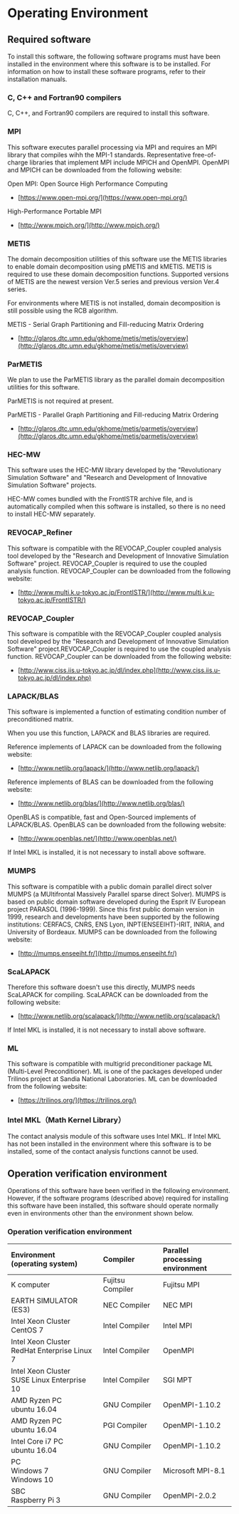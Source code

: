 # Operating Environment

## Required software

To install this software, the following software programs must have been installed in the environment where this software is to be installed. For information on how to install these software programs, refer to their installation manuals.

### C, C++ and Fortran90 compilers

C, C++, and Fortran90 compilers are required to install this software.

### MPI

This software executes parallel processing via MPI and requires an MPI library that compiles wihh the MPI-1 standards. Representative free-of-charge libraries that implement MPI include MPICH and OpenMPI. OpenMPI and MPICH can be downloaded from the following website:

Open MPI: Open Source High Performance Computing

  - [https://www.open-mpi.org/](https://www.open-mpi.org/)

High-Performance Portable MPI

  - [http://www.mpich.org/](http://www.mpich.org/)

### METIS

The domain decomposition utilities of this software use the METIS libraries to enable domain decomposition using pMETIS and kMETIS. METIS is required to use these domain decomposition functions. Supported versions of METIS are the newest version Ver.5 series and previous version Ver.4 series. 

For environments where METIS is not installed, domain decomposition is still possible using the RCB algorithm.

METIS - Serial Graph Partitioning and Fill-reducing Matrix Ordering

  - [http://glaros.dtc.umn.edu/gkhome/metis/metis/overview](http://glaros.dtc.umn.edu/gkhome/metis/metis/overview)


### ParMETIS

We plan to use the ParMETIS library as the parallel domain decomposition utilities for this software.

ParMETIS is not required at present.

ParMETIS - Parallel Graph Partitioning and Fill-reducing Matrix Ordering

  - [http://glaros.dtc.umn.edu/gkhome/metis/parmetis/overview](http://glaros.dtc.umn.edu/gkhome/metis/parmetis/overview)

### HEC-MW

This software uses the HEC-MW library developed by the "Revolutionary Simulation Software" and "Research and Development of Innovative Simulation Software" projects.

HEC-MW comes bundled with the FrontISTR archive file, and is automatically compiled when this software is installed, so there is no need to install HEC-MW separately.

### REVOCAP\_Refiner

This software is compatible with the REVOCAP\_Coupler coupled analysis tool developed by the "Research and Development of Innovative Simulation Software" project.
REVOCAP_Coupler is required to use the coupled analysis function. REVOCAP_Coupler can
be downloaded from the following website:

  - [http://www.multi.k.u-tokyo.ac.jp/FrontISTR/](http://www.multi.k.u-tokyo.ac.jp/FrontISTR/)

### REVOCAP\_Coupler

This software is compatible with the REVOCAP\_Coupler coupled analysis tool developed by the "Research and Development of Innovative Simulation Software" project.REVOCAP\_Coupler is required to use the coupled analysis function. REVOCAP\_Coupler can be downloaded from the following website:

  - [http://www.ciss.iis.u-tokyo.ac.jp/dl/index.php](http://www.ciss.iis.u-tokyo.ac.jp/dl/index.php)

### LAPACK/BLAS

This software is implemented a function of estimating condition number of preconditioned matrix.

When you use this function, LAPACK and BLAS libraries are required.

Reference implements of LAPACK can be downloaded from the following website:

  - [http://www.netlib.org/lapack/](http://www.netlib.org/lapack/)

Reference implements of BLAS can be downloaded from the following website:

  - [http://www.netlib.org/blas/](http://www.netlib.org/blas/)

OpenBLAS is compatible, fast and Open-Sourced implements of LAPACK/BLAS. OpenBLAS can be downloaded from the following website:

  - [http://www.openblas.net/](http://www.openblas.net/)

If Intel MKL is installed, it is not necessary to install above software.

### MUMPS

This software is compatible with a public domain parallel direct solver MUMPS (a MUltifrontal Massively Parallel sparse direct Solver). MUMPS is based on public domain software developed during the Esprit IV European project PARASOL (1996-1999). Since this first public domain version in 1999, research and developments have been supported by the following institutions: CERFACS, CNRS, ENS Lyon, INPT(ENSEEIHT)-IRIT, INRIA, and University of Bordeaux. MUMPS can be downloaded from the following website:

  - [http://mumps.enseeiht.fr/](http://mumps.enseeiht.fr/)

### ScaLAPACK

Therefore this software doesn't use this directly, MUMPS needs ScaLAPACK for compiling. ScaLAPACK can be downloaded from the following website:

  - [http://www.netlib.org/scalapack/](http://www.netlib.org/scalapack/)

If Intel MKL is installed, it is not necessary to install above software.

### ML

This software is compatible with multigrid preconditioner package ML (Multi-Level Preconditioner). ML is one of the packages developed under Trilinos project at Sandia National Laboratories. ML can be downloaded from the following website:

  - [https://trilinos.org/](https://trilinos.org/)

### Intel MKL（Math Kernel Library）

The contact analysis module of this software uses Intel MKL. If Intel MKL has not been installed in the environment where this software is to be installed, some of the contact analysis functions cannot be used.

## Operation verification environment

Operations of this software have been verified in the following environment. However, if the software programs (described above) required for installing this software have been installed, this software should operate normally even in environments other than the environment shown below.

### Operation verification environment

| Environment<br/>(operating system) | Compiler | Parallel processing<br/>environment |
|:--|:--|:--|
| K computer | Fujitsu Compiler | Fujitsu MPI |
| EARTH SIMULATOR (ES3) | NEC Compiler | NEC MPI |
| Intel Xeon Cluster<br> CentOS 7 | Intel Compiler | Intel MPI |
| Intel Xeon Cluster<br> RedHat Enterprise Linux 7 | Intel Compiler | OpenMPI |
| Intel Xeon Cluster<br> SUSE Linux Enterprise 10 | Intel Compiler | SGI MPT |
| AMD Ryzen PC<br> ubuntu 16.04 | GNU Compiler | OpenMPI-1.10.2|
| AMD Ryzen PC<br> ubuntu 16.04 | PGI Compiler | OpenMPI-1.10.2|
| Intel Core i7 PC<br> ubuntu 16.04 | GNU Compiler | OpenMPI-1.10.2|
| PC<br> Windows 7 <br> Windows 10 | GNU Compiler | Microsoft MPI-8.1 |
| SBC<br> Raspberry Pi 3| GNU Compiler | OpenMPI-2.0.2 |

